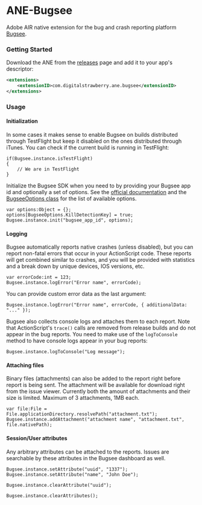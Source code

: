 # ANE-Bugsee

Adobe AIR native extension for the bug and crash reporting platform [Bugsee](https://www.bugsee.com).

### Getting Started

Download the ANE from the [releases](../../releases/) page and add it to your app's descriptor:

```xml
<extensions>
    <extensionID>com.digitalstrawberry.ane.bugsee</extensionID>
</extensions>
```

### Usage

#### Initialization

In some cases it makes sense to enable Bugsee on builds distributed through TestFlight but keep it disabled on the ones distributed through iTunes. You can check if the current build is running in TestFlight:

```as3
if(Bugsee.instance.isTestFlight)
{
    // We are in TestFlight
}
```

Initialize the Bugsee SDK when you need to by providing your Bugsee app id and optionally a set of options. See the [official documentation](https://docs.bugsee.com/sdk/ios/configuration/#available-options) and the [BugseeOptions class](actionscript/common/src/com/digitalstrawberry/ane/bugsee/BugseeOptions.as) for the list of available options.

```as3
var options:Object = {};
options[BugseeOptions.KillDetectionKey] = true;
Bugsee.instance.init("bugsee_app_id", options);
```

#### Logging

Bugsee automatically reports native crashes (unless disabled), but you can report non-fatal errors that occur in your ActionScript code. These reports will get combined similar to crashes, and you will be provided with statistics and a break down by unique devices, IOS versions, etc.

```as3
var errorCode:int = 123;
Bugsee.instance.logError("Error name", errorCode);
```

You can provide custom error data as the last argument:

```as3
Bugsee.instance.logError("Error name", errorCode, { additionalData: "..." });
```

Bugsee also collects console logs and attaches them to each report. Note that ActionScript's `trace()` calls are removed from release builds and do not appear in the bug reports. You need to make use of the `logToConsole` method to have console logs appear in your bug reports:

```as3
Bugsee.instance.logToConsole("Log message");
```

#### Attaching files

Binary files (attachments) can also be added to the report right before report is being sent. The attachment will be available for download right from the issue viewer. Currently both the amount of attachments and their size is limited. Maximum of 3 attachments, 1MB each.

```as3
var file:File = File.applicationDirectory.resolvePath("attachment.txt");
Bugsee.instance.addAttachment("attachment name", "attachment.txt", file.nativePath);
```

#### Session/User attributes

Any arbitrary attributes can be attached to the reports. Issues are searchable by these attributes in the Bugsee dashboard as well.

```as3
Bugsee.instance.setAttribute("uuid", "1337");
Bugsee.instance.setAttribute("name", "John Doe");

Bugsee.instance.clearAttribute("uuid");

Bugsee.instance.clearAttributes();
```